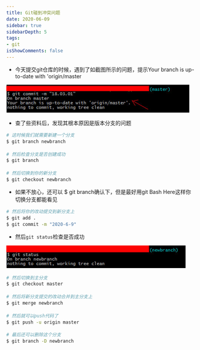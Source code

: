 ```yaml
---
title: Git碰到冲突问题
date: 2020-06-09
sidebar: true
sidebarDepth: 5
tags:
- git
isShowComments: false
---
```


<!-- more -->

- 今天提交git仓库的时候，遇到了如截图所示的问题，提示Your branch is up-to-date with 'origin/master

![](/img/git/git.jpg)

- 查了些资料后，发现其根本原因是版本分支的问题


```bash
# 这时候我们就需要新建一个分支
$ git branch newbranch

# 然后检查分支是否创建成功
$ git branch 

# 然后切换到你的新分支
$ git checkout newbranch
```
- 如果不放心，还可以 $ git branch确认下，但是最好用git Bash Here这样你切换分支都能看见

```bash
# 然后将你的改动提交到新分支上
$ git add . 
$ git commit -m "2020-6-9"
```
- 然后`git status`检查是否成功

![](/img/git/git1.jpg)
```bash
# 然后切换到主分支
$ git checkout master

# 然后将新分支提交的改动合并到主分支上
$ git merge newbranch 

# 然后就可以push代码了
$ git push -u origin master

# 最后还可以删除这个分支
$ git branch -D newbranch
```


